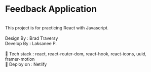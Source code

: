 # Feedback Application
<br/>This project is for practicing React with Javascript.
<br/><br/>
Design By : Brad Traversy<br/>Develop By : Laksanee P.
<br/><br/>
🫥 Tech stack : react, react-router-dom, react-hook, react-icons, uuid, framer-motion<br/>
🚀 Deploy on : Netlify


